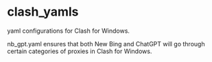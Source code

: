 # clash_yamls
yaml configurations for Clash for Windows.

nb_gpt.yaml ensures that both New Bing and ChatGPT will go through certain categories of proxies in Clash for Windows.